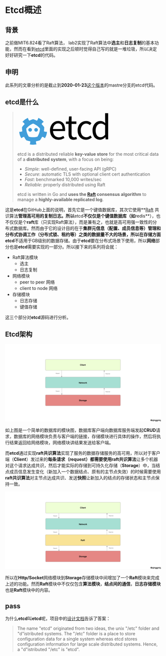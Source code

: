 # Etcd概述

## 背景

之前做MIT6.824看了Raft算法， lab2实现了Raft算法中**选主**和**日志复制**的基本功能，然而在看到[etcd](https://github.com/etcd-io/etcd)里面的实现之后顿时觉得自己写的就是一堆垃圾，所以决定好好研究一下**etcd**的代码。

## 申明

此系列的文章分析的是截止到**2020-01-23**[这个版本](https://github.com/etcd-io/etcd/tree/c3497c84ed7860fe3accbcd648d7bebfe49de02b)的mastre分支的etcd代码。

## etcd是什么

> ![](data:image/svg+xml;base64,PD94bWwgdmVyc2lvbj0iMS4wIiBlbmNvZGluZz0idXRmLTgiPz4NCjwhLS0gR2VuZXJhdG9yOiBB%0D%0AZG9iZSBJbGx1c3RyYXRvciAxNy4wLjAsIFNWRyBFeHBvcnQgUGx1Zy1JbiAuIFNWRyBWZXJzaW9u%0D%0AOiA2LjAwIEJ1aWxkIDApICAtLT4NCjwhRE9DVFlQRSBzdmcgUFVCTElDICItLy9XM0MvL0RURCBT%0D%0AVkcgMS4xLy9FTiIgImh0dHA6Ly93d3cudzMub3JnL0dyYXBoaWNzL1NWRy8xLjEvRFREL3N2ZzEx%0D%0ALmR0ZCI+DQo8c3ZnIHZlcnNpb249IjEuMSIgaWQ9IkxheWVyXzEiIHhtbG5zPSJodHRwOi8vd3d3%0D%0ALnczLm9yZy8yMDAwL3N2ZyIgeG1sbnM6eGxpbms9Imh0dHA6Ly93d3cudzMub3JnLzE5OTkveGxp%0D%0AbmsiIHg9IjBweCIgeT0iMHB4Ig0KCSB3aWR0aD0iMjk4cHgiIGhlaWdodD0iMTExcHgiIHZpZXdC%0D%0Ab3g9IjE1Ni41IDM0MC41IDI5OCAxMTEiIGVuYWJsZS1iYWNrZ3JvdW5kPSJuZXcgMTU2LjUgMzQw%0D%0ALjUgMjk4IDExMSIgeG1sOnNwYWNlPSJwcmVzZXJ2ZSI+DQo8Zz4NCgk8Zz4NCgkJPHBhdGggZmls%0D%0AbD0iIzQxOUVEQSIgZD0iTTIwMy4xNDQsMzk4Ljg1M2MwLDMuMjQtMi42MjgsNS44NjMtNS44NjMs%0D%0ANS44NjNjLTMuMjM3LDAtNS44NTgtMi42MjMtNS44NTgtNS44NjMNCgkJCWMwLTMuMjI2LDIuNjIy%0D%0ALTUuODU5LDUuODU4LTUuODU5QzIwMC41MTYsMzkyLjk5MywyMDMuMTQ0LDM5NS42MjcsMjAzLjE0%0D%0ANCwzOTguODUzeiIvPg0KCQk8cGF0aCBmaWxsPSIjNDE5RURBIiBkPSJNMjEwLjcyMiwzOTguODUz%0D%0AYzAsMy4yNDQsMi42MjQsNS44NjQsNS44NjMsNS44NjRjMy4yMzUsMCw1Ljg2My0yLjYyLDUuODYz%0D%0ALTUuODY0DQoJCQljMC0zLjIyOC0yLjYyOC01Ljg1OS01Ljg2My01Ljg1OUMyMTMuMzQ2LDM5Mi45%0D%0AOTMsMjEwLjcyMiwzOTUuNjI1LDIxMC43MjIsMzk4Ljg1M3oiLz4NCgkJPHBhdGggZmlsbD0iIzQx%0D%0AOUVEQSIgZD0iTTI1MC42MjMsNDA1LjIxMmMtMC40MjUsMC4wMzQtMC44NDUsMC4wNDktMS4yOTUs%0D%0AMC4wNDljLTIuNjE2LDAtNS4xNTItMC42MTItNy40NDEtMS43MzINCgkJCWMwLjc2LTQuMzc0LDEu%0D%0AMDg2LTguNzc1LDEuMDAyLTEzLjE2M2MtMi40ODItMy41OTItNS4zMTctNi45NzctOC41MTktMTAu%0D%0AMDk1YzEuMzg5LTIuNjA0LDMuNDQ0LTQuODQ1LDYuMDAzLTYuNDNsMS4xMDItMC42ODMNCgkJCWwt%0D%0AMC44Ni0wLjk3MWMtNC40MTctNC45Ny05LjY4Ni04LjgxNS0xNS42NjYtMTEuNDI2bC0xLjE5Mi0w%0D%0ALjUxOGwtMC4zMDMsMS4yNTdjLTAuNzE0LDIuOTM2LTIuMjAyLDUuNTg1LTQuMjQ4LDcuNzExDQoJ%0D%0ACQljLTMuOTMxLTIuMDg4LTguMDM4LTMuNzc3LTEyLjI3NC01LjA1NmMtNC4yMjYsMS4yNzYtOC4z%0D%0AMjksMi45Ni0xMi4yNTYsNS4wNDhjLTIuMDQtMi4xMjMtMy41MjItNC43NjgtNC4yMzEtNy42OTRs%0D%0ALTAuMzA4LTEuMjYxDQoJCQlsLTEuMTg4LDAuNTE2Yy01LjkwMSwyLjU3MS0xMS4zMTksNi41MjEt%0D%0AMTUuNjY1LDExLjQyMmwtMC44NTksMC45NzFsMS4xLDAuNjgyYzIuNTU2LDEuNTgsNC42LDMuODA4%0D%0ALDUuOTg5LDYuMzk2DQoJCQljLTMuMTksMy4xMDgtNi4wMjYsNi40ODQtOC41MDQsMTAuMDU4Yy0w%0D%0ALjA5Niw0LjM4MywwLjIxMiw4LjgxOCwwLjk3NiwxMy4yNWMtMi4yNzgsMS4xMS00Ljc5OCwxLjcx%0D%0ANy03LjM5NiwxLjcxNw0KCQkJYy0wLjQ1NSwwLTAuODgzLTAuMDE1LTEuMjk4LTAuMDQ5TDE2Miw0%0D%0AMDUuMTFsMC4xMiwxLjI5YzAuNjM2LDYuNTIyLDIuNjU4LDEyLjcyOSw2LjAyNiwxOC40NDJsMC42%0D%0ANTYsMS4xMTdsMC45ODQtMC44MzgNCgkJCWMyLjI4Ny0xLjkzOCw1LjA0Ny0zLjIyMiw3Ljk4NS0z%0D%0ALjczOGMxLjkzNywzLjk1Niw0LjIyOSw3LjY3Niw2LjgzNCwxMS4xM2M0LjE1MiwxLjQ1Miw4LjQ3%0D%0AOSwyLjUzOCwxMi45NDksMy4xODQNCgkJCWMwLjQyOSwyLjk1MiwwLjA4Nyw2LjAwOS0xLjA3OCw4%0D%0ALjgzNWwtMC40OTIsMS4xOThsMS4yNjQsMC4yOGMzLjIzNiwwLjcxNCw2LjUwMSwxLjA3Myw5Ljcw%0D%0AMiwxLjA3M2w5LjctMS4wNzNsMS4yNjUtMC4yOA0KCQkJbC0wLjQ5LTEuMTk4Yy0xLjE2NS0yLjgy%0D%0ANi0xLjUwOS01Ljg4OC0xLjA3NS04Ljg0NWM0LjQ0OC0wLjY0NSw4Ljc1OC0xLjcyOCwxMi44OTct%0D%0AMy4xNzRjMi42MDctMy40NTQsNC45MDMtNy4xNzksNi44MzktMTEuMTQNCgkJCWMyLjk0OCwwLjUx%0D%0AMiw1LjcyNywxLjc5Niw4LjAyNSwzLjc0MmwwLjk4NSwwLjgzNGwwLjY1Ny0xLjEwOGMzLjM3LTUu%0D%0ANzI2LDUuMzk1LTExLjkzLDYuMDE5LTE4LjQ0MWwwLjEyLTEuMjg5TDI1MC42MjMsNDA1LjIxMnoN%0D%0ACgkJCSBNMjIwLjgxNSw0MjAuOTc1Yy00LjU5MiwxLjI0NS05LjI1LDEuODc1LTEzLjg4MiwxLjg3%0D%0ANWMtNC42NDgsMC05LjMwMS0wLjYzLTEzLjg5My0xLjg3NWMtMi41Mi0zLjkxNC00LjUxMi04LjEw%0D%0AOC01Ljk0NC0xMi41MjQNCgkJCWMtMS40MjktNC4zOTctMi4yNjUtOS0yLjUwOC0xMy43NDFjMi45%0D%0ANjgtMy42NjgsNi4zNC02Ljg4MSwxMC4wNjctOS41ODNjMy43ODctMi43NTQsNy45MDUtNC45OTMs%0D%0AMTIuMjc4LTYuNjc5DQoJCQljNC4zNjUsMS42ODYsOC40NzcsMy45MTksMTIuMjUzLDYuNjYxYzMu%0D%0ANzQsMi43Miw3LjEyOSw1Ljk1NiwxMC4xMTEsOS42NDljLTAuMjU2LDQuNzEyLTEuMTA0LDkuMjkx%0D%0ALTIuNTMxLDEzLjY4DQoJCQlDMjI1LjMzNCw0MTIuODU0LDIyMy4zMzUsNDE3LjA2MSwyMjAuODE1%0D%0ALDQyMC45NzV6Ii8+DQoJPC9nPg0KCTxnPg0KCQk8cGF0aCBkPSJNMjg3LjU1NCwzNzAuMzI3YzE0%0D%0ALjcyNSwwLDIzLjAzOCwxMC41NjksMjMuMDM4LDI3LjA3NGMwLDIuMDE5LTAuMTIsMy45MTktMC4z%0D%0ANTcsNS4zNDNoLTM4Ljk1DQoJCQljMC43MTMsMTIuNDcsOC4xOTYsMjAuMzA4LDE5LjIzNywyMC4z%0D%0AMDhjNS40NjIsMCwxMC4wOTItMS43ODIsMTQuMzY4LTQuNTEzbDMuNDQzLDYuNDExYy00Ljk4Nywz%0D%0ALjIwNy0xMS4xNjIsNS45MzgtMTguOTk4LDUuOTM4DQoJCQljLTE1LjQzNywwLTI3LjY2OC0xMS4y%0D%0AOC0yNy42NjgtMzAuMTYzQzI2MS42NjcsMzgxLjg0NywyNzQuMzcxLDM3MC4zMjcsMjg3LjU1NCwz%0D%0ANzAuMzI3eiBNMzAyLjA0MiwzOTYuMzMyDQoJCQljMC0xMS43NTYtNS4yMjUtMTguMjg1LTE0LjI1%0D%0ALTE4LjI4NWMtOC4wNzUsMC0xNS40MzgsNi42NDgtMTYuNjI1LDE4LjI4NUgzMDIuMDQyeiIvPg0K%0D%0ACQk8cGF0aCBkPSJNMzIxLjYzMywzNzkuNzA4aC04LjU1di03LjM2Mmw5LjAyNC0wLjU5NGwxLjE4%0D%0AOS0xNi4xNDloOC4xOTF2MTYuMTQ5aDE1LjU1N3Y3Ljk1N2gtMTUuNTU3djMyLjA2Mg0KCQkJYzAs%0D%0ANy4xMjYsMi4yNTksMTEuMTYyLDguOTA3LDExLjE2MmMyLjAyLDAsNC42MzItMC44MzEsNi41MzIt%0D%0AMS41NDVsMS44OTcsNy4zNjRjLTMuMjA1LDEuMDY4LTcuMTIzLDIuMTM4LTEwLjY4NywyLjEzOA0K%0D%0ACQkJYy0xMi4zNDgsMC0xNi41MDYtNy44MzctMTYuNTA2LTE5LjIzN3YtMzEuOTQ1SDMyMS42MzN6%0D%0AIi8+DQoJCTxwYXRoIGQ9Ik0zNzguODcxLDM3MC4zMjdjNy42LDAsMTIuOTQyLDMuMjA3LDE2Ljg2%0D%0ALDYuODg4bC00Ljg2Nyw2LjI5MmMtMy40NDQtMi45NjYtNy4wMDYtNS4xMDQtMTEuNjM4LTUuMTA0%0D%0ADQoJCQljLTEwLjQ0OCwwLTE4LjA1LDkuMDIzLTE4LjA1LDIyLjMyM2MwLDEzLjE4Miw3LjI0NCwy%0D%0AMi4wODgsMTcuODEzLDIyLjA4OGM1LjQ2MiwwLDEwLjA5NS0yLjczMSwxMy41MzctNS44MThsNC4z%0D%0AOTQsNi40MTINCgkJCWMtNS4yMjUsNC42MzEtMTEuODc2LDcuNDgxLTE4Ljc2NCw3LjQ4MWMtMTUu%0D%0AMzE1LDAtMjcuMDcyLTExLjA0NC0yNy4wNzItMzAuMTYzQzM1MS4wODUsMzgxLjM3MSwzNjQuMDI4%0D%0ALDM3MC4zMjcsMzc4Ljg3MSwzNzAuMzI3DQoJCQl6Ii8+DQoJCTxwYXRoIGQ9Ik00MjQuNDcxLDM3%0D%0AMC4zMjdjNi42NDksMCwxMS4wNDIsMi40OTQsMTYuMTQ5LDYuNjUxbC0wLjQ3Ni05Ljg1NnYtMjIu%0D%0AMjA2SDQ1MHY4NC41NDZoLTguMDcybC0wLjgzNC02Ljc2OGgtMC4zNTUNCgkJCWMtNC41MTMsNC4z%0D%0AOTQtMTAuNjg2LDguMTk0LTE3LjQ1Niw4LjE5NGMtMTQuNDg3LDAtMjMuODY3LTEwLjkyNS0yMy44%0D%0ANjctMzAuMTYzQzM5OS40MTUsMzgxLjk2NSw0MTEuMjksMzcwLjMyNyw0MjQuNDcxLDM3MC4zMjd6%0D%0ADQoJCQkgTTQyNS40Miw0MjIuNjk0YzUuMzQzLDAsOS45NzYtMi42MTIsMTQuNzI1LTcuOTU0di0z%0D%0AMC4xNjRjLTQuODctNC4zOTMtOS4yNjItNi4wNTYtMTQuMDEyLTYuMDU2DQoJCQljLTkuMjYzLDAt%0D%0AMTYuNjI0LDguOTA1LTE2LjYyNCwyMi4wODhDNDA5LjUwOSw0MTQuMzgzLDQxNS4zMjYsNDIyLjY5%0D%0ANCw0MjUuNDIsNDIyLjY5NHoiLz4NCgk8L2c+DQo8L2c+DQo8L3N2Zz4NCg==)
>
> etcd is a distributed reliable **key-value store** for the most critical data of a **distributed system**, with a focus on being:
>
> - *Simple*: well-defined, user-facing API (gRPC)
> - *Secure*: automatic TLS with optional client cert authentication
> - *Fast*: benchmarked 10,000 writes/sec
> - *Reliable*: properly distributed using Raft
>
> etcd is written in Go and **uses the [Raft](https://raft.github.io/) consensus algorithm** to manage a **highly-available replicated log**.

这是**etcd**在GitHub上面的说明，首先它是一个键值数据库，其次它使用**[Raft](https://raft.github.io/) 共识算法**管理高可用的复制日志。所以**etcd**不仅仅是个键值数据库（如**redis**），也不仅仅是个**raft**库（只实现Raft算法），而是兼有之，也就是高可用强一致性的分布式数据库。然而由于它的设计目的在于**集群元信息（配置、成员信息等）管理和分布式协调工作（分布式锁、租约等）**之类的数据量不大的场景，所以在存储方面**etcd**不适用于GB级别的数据存储。由于**etcd**要在分布式场景下使用，所以**网络**部分也是**etcd**需要实现的一部分。所以接下来的系列将会就：

- Raft算法模块
  - 选主
  - 日志复制
- 网络模块
  - peer to peer 网络
  - client to node 网络
- 存储模块
  - 日志存储
  - 键值存储

这三个部分对**etcd**源码进行分析。

## Etcd架构

![image-20200317224326871](image-20200317224326871.png)

如上图是一个简单的数据库的模块图，数据库客户端向数据库服务端发起**CRUD**请求，数据库的网络模块负责与客户端的链接，存储模块进行具体的操作，然后将执行结果返回给网络模块，网络模块讲结果发送给客户端。

而**etcd**通过实现**raft共识算法**实现了服务的数据存储服务的高可用，所以对于客户端（**Client**）发过来的**每条请求（request）**都需要使用**raft共识算法**让多个机器对这个请求达成共识，然后才能实际的存储到可持久化存储（**Storage**）中，当结点成员信息发生变化（新加入一个数据结点、原有的主节点失效）的时候需要使用**raft共识算法**对主节点达成共识、发送**快照**让新加入的结点的存储状态和主节点保持一致。

![image-20200317224255651](image-20200317224255651.png)

所以在**Http/Socket**网络模块到**Storage**存储模块中间增加了一个**Raft**模块来完成上述的功能。然而**Raft**模块中不仅仅包含**算法模块**，**结点间的通信**，**日志存储模块**也是**Raft**模块中的内容。

## pass

为什么**etcd**叫**etcd**呢，项目中的[设计文档](https://github.com/etcd-io/etcd/blob/master/Documentation/learning/why.md)告诉了答案：

> The name "etcd" originated from two ideas, the unix "/etc" folder and "d"istributed systems. The "/etc" folder is a place to store configuration data for a single system whereas etcd stores configuration information for large scale distributed systems. Hence, a "d"istributed "/etc" is "etcd".